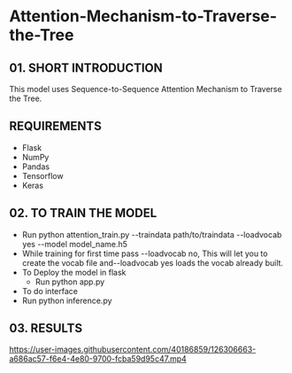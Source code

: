 # Attention-Mechanism-to-Traverse-the-Tree

## 01. SHORT INTRODUCTION 
This model uses Sequence-to-Sequence Attention Mechanism to Traverse the Tree.

## REQUIREMENTS 
- Flask
- NumPy
- Pandas
- Tensorflow
- Keras

## 02. TO TRAIN THE MODEL
- Run python attention_train.py --traindata path/to/traindata --loadvocab yes --model model_name.h5
- While training for first time pass --loadvocab no, This will let you to create the vocab file and--loadvocab yes loads the vocab already built.
- To Deploy the model in flask
  - Run python app.py
-  To do interface
  - Run python inference.py

## 03. RESULTS
https://user-images.githubusercontent.com/40186859/126306663-a686ac57-f6e4-4e80-9700-fcba59d95c47.mp4

